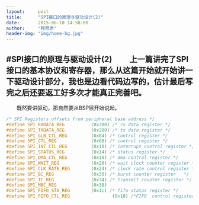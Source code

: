 ```yaml
---
layout:     post
title:      "SPI接口的原理与驱动设计(2)"
date:       2015-06-10 14:58:00
author:     "程照原"
header-img: "img/home-bg.jpg"
---
```

#SPI接口的原理与驱动设计(2)
　　上一篇讲完了SPI接口的基本协议和寄存器，那么从这篇开始就开始讲一下驱动设计部分，我也是边看代码边写的，估计最后写完之后还要返工好多次才能真正完善吧。
-------------------------------------------------------------------------------
　　既然要讲驱动，那自然要从BSP层开始说起。

```c
/* SPI Registers offsets from peripheral base address */
#define SPI_RXDATA_REG    	    (0x300) /* rx data register */
#define SPI_TXDATA_REG		    (0x200) /* tx data register */
#define SPI_GLB_CTL_REG		    (0x04) /* control register */
#define SPI_CTL_REG		        (0x08) /* control register */
#define SPI_INT_CTL_REG         (0x10) /* interrupt control register */
#define SPI_STATUS_REG	        (0x14) /* status register */
#define SPI_DMA_CTL_REG         (0x18) /* dma control register */
#define SPI_WAIT_REG    	    (0x20) /* wait clock counter register */
#define SPI_CLK_RATE_REG		(0x24) /* clock rate control register */
#define SPI_BC_REG              (0x30) /* burst counter register   */
#define SPI_TC_REG              (0x34) /* transmit counter register */
#define SPI_MBC_REG             (0x38)   
#define SPI_FIFO_STA_REG        (0x1c) /* fifo status register */
#define SPI_FIFO_CTL_REG		        (0x18) /*FIFO  control register */
```
